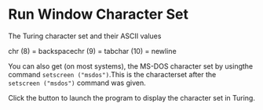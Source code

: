 # Run Window Character Set
The Turing character set and their ASCII values

chr (8) = backspacechr (9) = tabchar (10) = newline



You can also get (on most systems), the MS-DOS character set by usingthe command `setscreen ("msdos")`.This is the characterset after the `setscreen ("msdos")` command was given.



Click the button to launch the program to display the character set in Turing.


